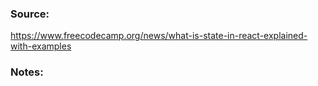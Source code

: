 ### Source:
https://www.freecodecamp.org/news/what-is-state-in-react-explained-with-examples

### Notes: